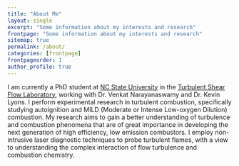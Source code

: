 ```yaml
---
title: "About Me"
layout: single
excerpt: "Some information about my interests and research"
frontpage: "Some information about my interests and research"
sitemap: true
permalink: /about/
categories: [frontpage]
frontpageorder: 1
author_profile: true
---
```


I am currently a PhD student at [NC State University](https://twitter.com/NCState) in the [Turbulent Shear Flow Laboratory](https://tsfl.wordpress.ncsu.edu/), working with Dr. Venkat Narayanaswamy and Dr. Kevin Lyons. I perform experimental research in turbulent combustion, specifically studying autoignition and MILD (Moderate or Intense Low-oxygen Dilution) combustion. My research aims to gain a better understanding of turbulence and combustion phenomena that are of great importance in developing the next generation of high efficiency, low emission combustors. I employ non-intrusive laser diagnostic techniques to probe turbulent flames, with a view to understanding the complex interaction of flow turbulence and combustion chemistry.

